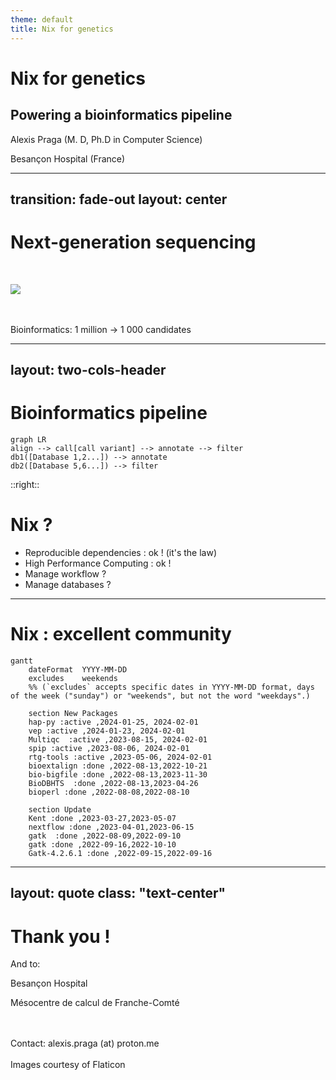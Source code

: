 ```yaml
---
theme: default
title: Nix for genetics
---
```



# Nix for genetics
## Powering a bioinformatics pipeline

Alexis Praga (M. D, Ph.D in Computer Science)

Besançon Hospital (France)
<!--
We are dealing with real world patients =
- accurate results : no mistake is allowed (diagnosis can be life changing)
- reproducible : we need to have the trust of other doctors
- fast : increasing demand !

Rare diseases 
- ... are rare : how to diagnosis things you don't see often ?
- mix of state-of-the art technology, computer science and human expertise
-->

---
transition: fade-out
layout: center
---

# Next-generation sequencing

<br/>

![](/img/ngs.png)

<br/>
<br/>
Bioinformatics: 1 million -> 1 000 candidates


<!--
- How does that work in practice ?
- We start from a blood sample. DNA is then extracted and "sequenced" (getting the DNA code)
- Raw data cannot be used on its own so it needs to be processed and filtered.
- The final output is a dataframe (i.e CSV) than a human can examine and try to find the diagnosis.
- We still a human (no AI)
- And bioinformatics is super important : if we filter too much, we miss the diagnosis. Not enough and the human won't be able to read the data.
-->

---
layout: two-cols-header
---

# Bioinformatics pipeline


```mermaid {theme: 'neutral', scale: 0.8}
graph LR
align --> call[call variant] --> annotate --> filter
db1([Database 1,2...]) --> annotate
db2([Database 5,6...]) --> filter
```

::right::

# Nix ? 

- Reproducible dependencies : ok ! (it's the law)
- High Performance Computing : ok !
- Manage workflow ?
- Manage databases ?

<!--

Quite simple : a set of command-line utilites that process (compressed) text data

External databases are basically text file .

How does nix fit into this ?
- hard-coded software version and dependencies -> that's an obligation for the laboratory. A small update means to run all checks... and there are expensive
- database could be managed ... but there are stored in a different folder. In theory it could be done (has been added a few month agay)
- manage execution ?
-->


---

# Nix : excellent community

```mermaid {theme: 'neutral'}
gantt
    dateFormat  YYYY-MM-DD
    excludes    weekends
    %% (`excludes` accepts specific dates in YYYY-MM-DD format, days of the week ("sunday") or "weekends", but not the word "weekdays".)

    section New Packages
    hap-py :active ,2024-01-25, 2024-02-01
    vep :active ,2024-01-23, 2024-02-01
    Multiqc  :active ,2023-08-15, 2024-02-01
    spip :active ,2023-08-06, 2024-02-01
    rtg-tools :active ,2023-05-06, 2024-02-01
    bioextalign :done ,2022-08-13,2022-10-21
    bio-bigfile :done ,2022-08-13,2023-11-30
    BioDBHTS  :done ,2022-08-13,2023-04-26
    bioperl :done ,2022-08-08,2022-08-10

    section Update
    Kent :done ,2023-03-27,2023-05-07
    nextflow :done ,2023-04-01,2023-06-15
    gatk  :done ,2022-08-09,2022-09-10
    gatk :done ,2022-09-16,2022-10-10
    Gatk-4.2.6.1 :done ,2022-09-15,2022-09-16
```    

<!--

- Very welcoming (Element, github)
- Several packages contributed upstream (some waiting)
- Not easy as in my spare time + 5k in github

-->

---
layout: quote
class: "text-center"
---

# Thank you !


And to: 

Besançon Hospital

Mésocentre de calcul de Franche-Comté

<br/>
<br/>
Contact: alexis.praga (at) proton.me

<br/>
<br/>

<Transform :scale="0.5">
Images courtesy of Flaticon
</Transform>
